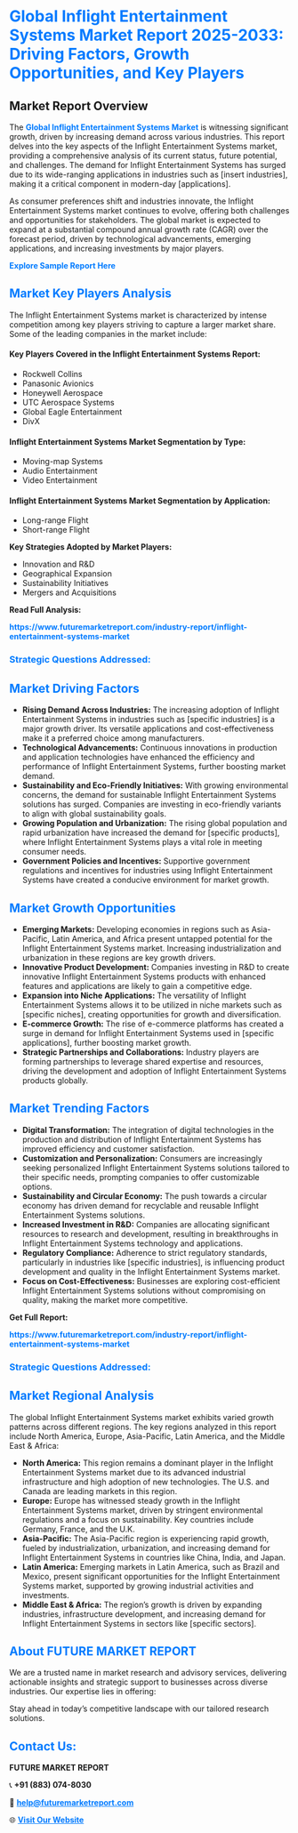 <h1 style="color: #007BFF;">Global Inflight Entertainment Systems Market Report 2025-2033: Driving Factors, Growth Opportunities, and Key Players</h1>

<section id="overview">
<h2>Market Report Overview</h2>
<p>The <a href="https://www.futuremarketreport.com/industry-report/inflight-entertainment-systems-market" style="color: #007BFF; text-decoration: none;"><strong>Global Inflight Entertainment Systems Market</strong></a> is witnessing significant growth, driven by increasing demand across various industries. This report delves into the key aspects of the Inflight Entertainment Systems market, providing a comprehensive analysis of its current status, future potential, and challenges. The demand for Inflight Entertainment Systems has surged due to its wide-ranging applications in industries such as [insert industries], making it a critical component in modern-day [applications].</p>
<p>As consumer preferences shift and industries innovate, the Inflight Entertainment Systems market continues to evolve, offering both challenges and opportunities for stakeholders. The global market is expected to expand at a substantial compound annual growth rate (CAGR) over the forecast period, driven by technological advancements, emerging applications, and increasing investments by major players.</p>
</section>

<section id="overview">
<p><a href="https://www.futuremarketreport.com/request-sample/reportId=87329" style="color: #007BFF; text-decoration: none;"><strong>Explore Sample Report Here</strong></a></p>
</section>

<section id="key-players">
<h2 style="color: #007BFF;">Market Key Players Analysis</h2>
<p>The Inflight Entertainment Systems market is characterized by intense competition among key players striving to capture a larger market share. Some of the leading companies in the market include:</p>
<h4>Key Players Covered in the Inflight Entertainment Systems Report:</h4>
<ul><li>Rockwell Collins</li><li>Panasonic Avionics</li><li>Honeywell Aerospace</li><li>UTC Aerospace Systems</li><li>Global Eagle Entertainment</li><li>DivX</li></ul>
<h4>Inflight Entertainment Systems Market Segmentation by Type:</h4>
<ul><li>Moving-map Systems</li><li>Audio Entertainment</li><li>Video Entertainment</li></ul>

<h4>Inflight Entertainment Systems Market Segmentation by Application:</h4>
<ul><li>Long-range Flight</li><li>Short-range Flight</li></ul>
<p><strong>Key Strategies Adopted by Market Players:</strong></p>
<ul>
<li>Innovation and R&D</li>
<li>Geographical Expansion</li>
<li>Sustainability Initiatives</li>
<li>Mergers and Acquisitions</li>
</ul>
</section>

<section>
<p><strong>Read Full Analysis: </strong></p><a href="https://www.futuremarketreport.com/industry-report/inflight-entertainment-systems-market" style="color: #007BFF; text-decoration: none;"><strong>https://www.futuremarketreport.com/industry-report/inflight-entertainment-systems-market</strong></a>
<h3 style="color: #007BFF;">Strategic Questions Addressed:</h3>
</section>

<section id="driving-factors">
<h2 style="color: #007BFF;">Market Driving Factors</h2>
<ul>
<li><strong>Rising Demand Across Industries:</strong> The increasing adoption of Inflight Entertainment Systems in industries such as [specific industries] is a major growth driver. Its versatile applications and cost-effectiveness make it a preferred choice among manufacturers.</li>
<li><strong>Technological Advancements:</strong> Continuous innovations in production and application technologies have enhanced the efficiency and performance of Inflight Entertainment Systems, further boosting market demand.</li>
<li><strong>Sustainability and Eco-Friendly Initiatives:</strong> With growing environmental concerns, the demand for sustainable Inflight Entertainment Systems solutions has surged. Companies are investing in eco-friendly variants to align with global sustainability goals.</li>
<li><strong>Growing Population and Urbanization:</strong> The rising global population and rapid urbanization have increased the demand for [specific products], where Inflight Entertainment Systems plays a vital role in meeting consumer needs.</li>
<li><strong>Government Policies and Incentives:</strong> Supportive government regulations and incentives for industries using Inflight Entertainment Systems have created a conducive environment for market growth.</li>
</ul>
</section>

<section id="growth-opportunities">
<h2 style="color: #007BFF;">Market Growth Opportunities</h2>
<ul>
<li><strong>Emerging Markets:</strong> Developing economies in regions such as Asia-Pacific, Latin America, and Africa present untapped potential for the Inflight Entertainment Systems market. Increasing industrialization and urbanization in these regions are key growth drivers.</li>
<li><strong>Innovative Product Development:</strong> Companies investing in R&D to create innovative Inflight Entertainment Systems products with enhanced features and applications are likely to gain a competitive edge.</li>
<li><strong>Expansion into Niche Applications:</strong> The versatility of Inflight Entertainment Systems allows it to be utilized in niche markets such as [specific niches], creating opportunities for growth and diversification.</li>
<li><strong>E-commerce Growth:</strong> The rise of e-commerce platforms has created a surge in demand for Inflight Entertainment Systems used in [specific applications], further boosting market growth.</li>
<li><strong>Strategic Partnerships and Collaborations:</strong> Industry players are forming partnerships to leverage shared expertise and resources, driving the development and adoption of Inflight Entertainment Systems products globally.</li>
</ul>
</section>

<section id="trending-factors">
<h2 style="color: #007BFF;">Market Trending Factors</h2>
<ul>
<li><strong>Digital Transformation:</strong> The integration of digital technologies in the production and distribution of Inflight Entertainment Systems has improved efficiency and customer satisfaction.</li>
<li><strong>Customization and Personalization:</strong> Consumers are increasingly seeking personalized Inflight Entertainment Systems solutions tailored to their specific needs, prompting companies to offer customizable options.</li>
<li><strong>Sustainability and Circular Economy:</strong> The push towards a circular economy has driven demand for recyclable and reusable Inflight Entertainment Systems solutions.</li>
<li><strong>Increased Investment in R&D:</strong> Companies are allocating significant resources to research and development, resulting in breakthroughs in Inflight Entertainment Systems technology and applications.</li>
<li><strong>Regulatory Compliance:</strong> Adherence to strict regulatory standards, particularly in industries like [specific industries], is influencing product development and quality in the Inflight Entertainment Systems market.</li>
<li><strong>Focus on Cost-Effectiveness:</strong> Businesses are exploring cost-efficient Inflight Entertainment Systems solutions without compromising on quality, making the market more competitive.</li>
</ul>
</section>

<section>
<p><strong>Get Full Report: </strong></p><a href="https://www.futuremarketreport.com/industry-report/inflight-entertainment-systems-market" style="color: #007BFF; text-decoration: none;"><strong>https://www.futuremarketreport.com/industry-report/inflight-entertainment-systems-market</strong></a>
<h3 style="color: #007BFF;">Strategic Questions Addressed:</h3>
</section>


<section id="regional-analysis">
<h2 style="color: #007BFF;">Market Regional Analysis</h2>
<p>The global Inflight Entertainment Systems market exhibits varied growth patterns across different regions. The key regions analyzed in this report include North America, Europe, Asia-Pacific, Latin America, and the Middle East & Africa:</p>
<ul>
<li><strong>North America:</strong> This region remains a dominant player in the Inflight Entertainment Systems market due to its advanced industrial infrastructure and high adoption of new technologies. The U.S. and Canada are leading markets in this region.</li>
<li><strong>Europe:</strong> Europe has witnessed steady growth in the Inflight Entertainment Systems market, driven by stringent environmental regulations and a focus on sustainability. Key countries include Germany, France, and the U.K.</li>
<li><strong>Asia-Pacific:</strong> The Asia-Pacific region is experiencing rapid growth, fueled by industrialization, urbanization, and increasing demand for Inflight Entertainment Systems in countries like China, India, and Japan.</li>
<li><strong>Latin America:</strong> Emerging markets in Latin America, such as Brazil and Mexico, present significant opportunities for the Inflight Entertainment Systems market, supported by growing industrial activities and investments.</li>
<li><strong>Middle East & Africa:</strong> The region’s growth is driven by expanding industries, infrastructure development, and increasing demand for Inflight Entertainment Systems in sectors like [specific sectors].</li>
</ul>
</section>

<footer>
<h2 style="color: #007BFF;">About FUTURE MARKET REPORT</h2>
<p>We are a trusted name in market research and advisory services, delivering actionable insights and strategic support to businesses across diverse industries. Our expertise lies in offering:</p>

<p>Stay ahead in today’s competitive landscape with our tailored research solutions.</p>

<h2 style="color: #007BFF;">Contact Us:</h2>
<p><strong>FUTURE MARKET REPORT</strong></p>
<p>📞 <strong>+91 (883) 074-8030</strong></p>
<p>📧 <strong><a href="mailto:help@futuremarketreport.com" style="color: #007BFF;">help@futuremarketreport.com</a></strong></p>
<p>🌐 <strong><a href="https://www.futuremarketreport.com/" style="color: #007BFF;">Visit Our Website</a></strong></p>
</footer>